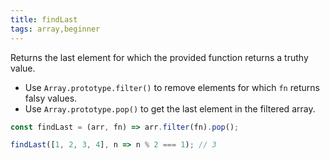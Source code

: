 ```yaml
---
title: findLast
tags: array,beginner
---
```


Returns the last element for which the provided function returns a truthy value.

- Use `Array.prototype.filter()` to remove elements for which `fn` returns falsy values.
- Use `Array.prototype.pop()` to get the last element in the filtered array.

```js
const findLast = (arr, fn) => arr.filter(fn).pop();
```

```js
findLast([1, 2, 3, 4], n => n % 2 === 1); // 3
```

